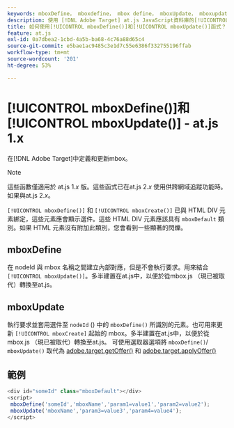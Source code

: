 ```yaml
---
keywords: mboxDefine， mboxdefine， mbox define， mboxUpdate， mboxupdate， mbox更新， at.js，函式，函式， mboxDefine0
description: 使用 [!DNL Adobe Target] at.js JavaScript資料庫的[!UICONTROL mboxDefine()]和[!UICONTROL mboxUpdate()]函式來定義或更新mbox。 (at.js 1.x)
title: 如何使用[!UICONTROL mboxDefine()]和[!UICONTROL mboxUpdate()]函式？
feature: at.js
exl-id: 0a7dbea2-1cbd-4a5b-ba68-4c76a88d65c4
source-git-commit: e5bae1ac9485c3e1d7c55e6386f332755196ffab
workflow-type: tm+mt
source-wordcount: '201'
ht-degree: 53%

---
```


# [!UICONTROL mboxDefine()]和[!UICONTROL mboxUpdate()] - at.js 1.x

在[!DNL Adobe Target]中定義和更新mbox。

>[!NOTE]
>
>這些函數僅適用於 at.js 1.*x* 版。這些函式已在at.js 2.*x* 使用供跨網域追蹤功能時。 如果與at.js 2.*x*。

`[!UICONTROL mboxDefine()]` 和 `[!UICONTROL mboxCreate()]` 已與 HTML DIV 元素綁定，這些元素應會顯示選件。這些 HTML DIV 元素應該具有 `mboxDefault` 類別。如果 HTML 元素沒有附加此類別，您會看到一些顯著的閃爍。

## mboxDefine

在 nodeId 與 mbox 名稱之間建立內部對應，但是不會執行要求。用來結合 `[!UICONTROL mboxUpdate()]`。多半建置在at.js中，以便於從mbox.js （現已被取代）轉換至at.js。

## mboxUpdate

執行要求並套用選件至 `nodeId` () 中的 `mboxDefine()` 所識別的元素。也可用來更新 `[!UICONTROL mboxCreate]` 起始的 mbox。多半建置在at.js中，以便於從mbox.js （現已被取代）轉換至at.js。 可使用選取器選項將 `mboxDefine()`/ `mboxUpdate()` 取代為 [adobe.target.getOffer()](/help/dev/implement/client-side/atjs/atjs-functions/adobe-target-getoffer.md) 和 [adobe.target.applyOffer()](/help/dev/implement/client-side/atjs/atjs-functions/adobe-target-applyoffer.md) 

## 範例

```javascript {line-numbers="true"}
<div id="someId" class="mboxDefault"></div> 
<script> 
 mboxDefine('someId','mboxName','param1=value1','param2=value2'); 
 mboxUpdate('mboxName','param3=value3','param4=value4'); 
</script>
```
